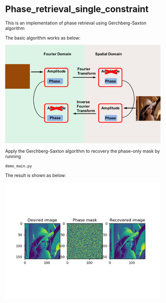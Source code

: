 # Phase_retrieval_single_constraint
This is an implementation of phase retrieval using Gerchberg-Saxton algorithm

The basic algorithm works as below: 

<img src="Algorithm.png" width="500">

Apply the Gerchberg-Saxton algorithm to recovery the phase-only mask by running 
```
demo_main.py
```
The result is shown as below:

<img src="result.png" width="500">
